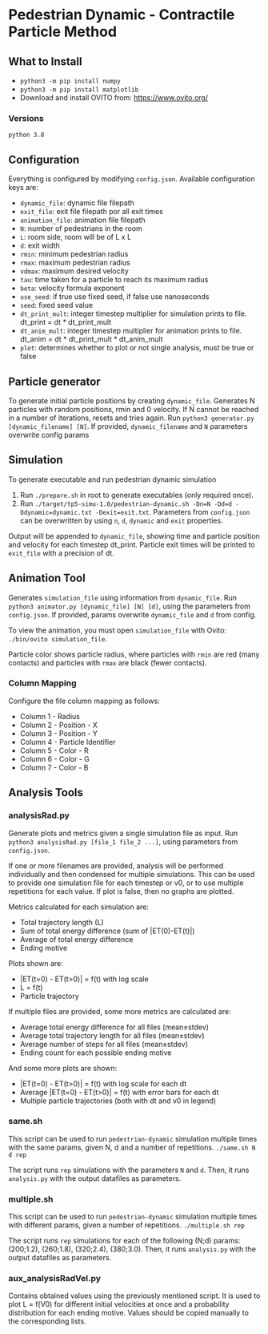 # Pedestrian Dynamic - Contractile Particle Method

## What to Install
- `python3 -m pip install numpy`
- `python3 -m pip install matplotlib`
- Download and install OVITO from: https://www.ovito.org/
### Versions
`python 3.8`

## Configuration
Everything is configured by modifying `config.json`. Available configuration keys are:
   - `dynamic_file`: dynamic file filepath
   - `exit_file`: exit file filepath por all exit times
   - `animation_file`: animation file filepath
   - `N`: number of pedestrians in the room
   - `L`: room side, room will be of L x L
   - `d`: exit width
   - `rmin`: minimum pedestrian radius
   - `rmax`: maximum pedestrian radius
   - `vdmax`: maximum desired velocity
   - `tau`: time taken for a particle to reach its maximum radius
   - `beta`: velocity formula exponent
   - `use_seed`: if true use fixed seed, if false use nanoseconds
   - `seed`: fixed seed value
   - `dt_print_mult`: integer timestep multiplier for simulation prints to file. dt_print = dt * dt_print_mult
   - `dt_anim_mult`: integer timestep multiplier for animation prints to file. dt_anim = dt * dt_print_mult * dt_anim_mult
   - `plot`: determines whether to plot or not single analysis, must be true or false

## Particle generator
To generate initial particle positions by creating `dynamic_file`. 
Generates N particles with random positions, rmin and 0 velocity. If N cannot be reached in a number of iterations, resets and tries again.
Run `python3 generator.py [dynamic_filename] [N]`.
If provided, `dynamic_filename` and `N` parameters overwrite config params

## Simulation
To generate executable and run pedestrian dynamic simulation
1. Run `./prepare.sh` in root to generate executables (only required once).
2. Run `./target/tp5-simu-1.0/pedestrian-dynamic.sh -Dn=N -Dd=d -Ddynamic=dynamic.txt -Dexit=exit.txt`. Parameters from `config.json` can be overwritten by using `n`, `d`, `dynamic` and `exit` properties.

Output will be appended to `dynamic_file`, showing time and particle position and velocity for each timestep dt_print. Particle exit times will be printed to `exit_file` with a precision of dt.

## Animation Tool
Generates `simulation_file` using information from `dynamic_file`.
Run `python3 animator.py [dynamic_file] [N] [d]`, using the parameters from `config.json`. If provided, params overwrite `dynamic_file` and `d` from config.

To view the animation, you must open `simulation_file` with Ovito:
`./bin/ovito simulation_file`. 

Particle color shows particle radius, where particles with `rmin` are red (many contacts) and particles with `rmax` are black (fewer contacts).

### Column Mapping 
Configure the file column mapping as follows:
   - Column 1 - Radius
   - Column 2 - Position - X
   - Column 3 - Position - Y
   - Column 4 - Particle Identifier
   - Column 5 - Color - R
   - Column 6 - Color - G
   - Column 7 - Color - B

## Analysis Tools

### analysisRad.py
Generate plots and metrics given a single simulation file as input.
Run `python3 analysisRad.py [file_1 file_2 ...]`, using parameters from `config.json`.

If one or more filenames are provided, analysis will be performed individually and then condensed for multiple simulations. This can be used to provide one simulation file for each timestep or v0, or to use multiple repetitions for each value. If plot is false, then no graphs are plotted.

Metrics calculated for each simulation are:
- Total trajectory length (L)
- Sum of total energy difference (sum of |ET(0)-ET(t)|)
- Average of total energy difference
- Ending motive

Plots shown are:
- |ET(t=0) - ET(t>0)| = f(t) with log scale
- L = f(t)
- Particle trajectory

If multiple files are provided, some more metrics are calculated are:
- Average total energy difference for all files (mean±stdev)
- Average total trajectory length for all files (mean±stdev)
- Average number of steps for all files (mean±stdev)
- Ending count for each possible ending motive

And some more plots are shown:
- |ET(t=0) - ET(t>0)| = f(t) with log scale for each dt
- Average |ET(t=0) - ET(t>0)| = f(t) with error bars for each dt
- Multiple particle trajectories (both with dt and v0 in legend)

### same.sh
This script can be used to run `pedestrian-dynamic` simulation multiple times with the same params, given N, d and a number of repetitions.
`./same.sh N d rep`

The script runs `rep` simulations with the parameters `N` and `d`. Then, it runs `analysis.py` with the output datafiles as parameters.

### multiple.sh
This script can be used to run `pedestrian-dynamic` simulation multiple times with different params, given a number of repetitions.
`./multiple.sh rep`

The script runs `rep` simulations for each of the following (N;d) params: (200;1.2), (260;1.8), (320;2.4), (380;3.0). Then, it runs `analysis.py` with the output datafiles as parameters.

### aux_analysisRadVel.py
Contains obtained values using the previously mentioned script. It is used to plot L = f(V0) for different initial velocities at once and a probability distribution for each ending motive. Values should be copied manually to the corresponding lists.